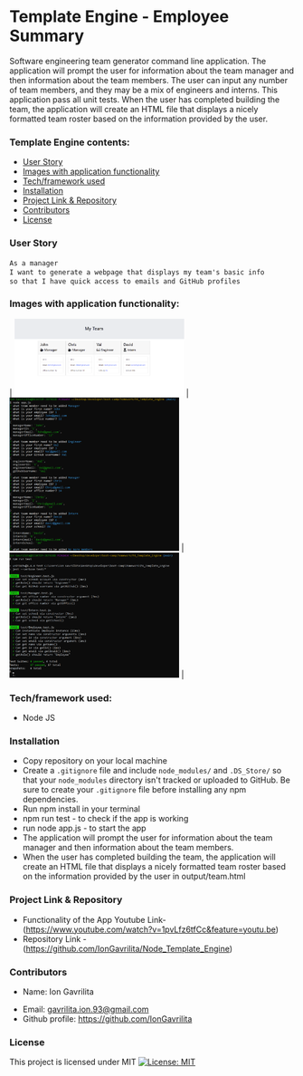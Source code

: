 
# Template Engine - Employee Summary
 Software engineering team generator command line application. The application will prompt the user for information about the team manager and then information about the team members. The user can input any number of team members, and they may be a mix of engineers and interns. This application pass all unit tests. When the user has completed building the team, the application will create an HTML file that displays a nicely formatted team roster based on the information provided by the user.
### Template Engine contents:

* [User Story](#User-Story)
* [Images with application functionality](#Images-with-application-functionality)
* [Tech/framework used](#Tech/framework-used)
* [Installation](#Installation)
* [Project Link & Repository](#Project-Link-&-Repository)
* [Contributors](#Contributors)
* [License](#License)

### User Story
```
As a manager
I want to generate a webpage that displays my team's basic info
so that I have quick access to emails and GitHub profiles
```
### Images with application functionality:

| <img src="Assets/Page.png" width="300"> | <img src="Assets/Team.png" width="300"> | <img src="Assets/Test.png" width="300"> |

### Tech/framework used:
* Node JS

### Installation  
* Copy repository on your local machine
* Create a `.gitignore` file and include `node_modules/` and `.DS_Store/` so that your `node_modules` directory isn't tracked or uploaded to GitHub. Be sure to create your `.gitignore` file before installing any npm dependencies.
* Run npm install  in your terminal
* npm run test - to check if the app is working
* run node app.js - to start the app
* The application will prompt the user for information about the team manager and then information about the team members.
* When the user has completed building the team, the application will create an HTML file that displays a nicely formatted team roster based on the information provided by the user in output/team.html

### Project Link & Repository
- Functionality of the App Youtube Link- (https://www.youtube.com/watch?v=1pvLfz6tfCc&feature=youtu.be)
- Repository Link - (https://github.com/IonGavrilita/Node_Template_Engine)

### Contributors
* Name: Ion Gavrilita
- Email: gavrilita.ion.93@gmail.com
- Github profile: https://github.com/IonGavrilita
### License
This project is licensed under MIT
[![License: MIT](https://img.shields.io/badge/License-MIT-yellow.svg)](https://opensource.org/licenses/MIT)

